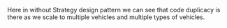 Here in without Strategy design pattern we can see that code duplicacy is
there as we scale to multiple vehicles and multiple types of vehicles.